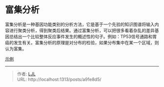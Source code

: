 # 富集分析


富集分析是一种基因功能类别的分析方法，它是基于一个先验的知识图谱将输入内容进行聚类分析，得到聚类后结果。通过富集分析，可以把很多看着杂乱的差异基因总结出一个比较整体反应事件发生的概述性的句子。例如：TP53信号通路和胃癌的发生有关。富集分析的原理是对分布的检验，如果分布集中在某一个区域，则认为富集。

[示例](https://www.wiz.cn/share-plus/note/4ae87450-199e-11ef-bf6a-e595d72f2f96/4ac99b00-d62e-42aa-9476-d4243873a2db)


---

> 作者: [LJL](https://nianhhhh.github.io/)  
> URL: http://localhost:1313/posts/a91e8d5/  

